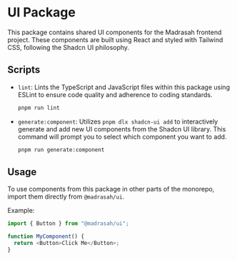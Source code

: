 # UI Package

This package contains shared UI components for the Madrasah frontend project. These components are built using React and styled with Tailwind CSS, following the Shadcn UI philosophy.

## Scripts

- `lint`: Lints the TypeScript and JavaScript files within this package using ESLint to ensure code quality and adherence to coding standards.
  ```bash
  pnpm run lint
  ```
- `generate:component`: Utilizes `pnpm dlx shadcn-ui add` to interactively generate and add new UI components from the Shadcn UI library. This command will prompt you to select which component you want to add.
  ```bash
  pnpm run generate:component
  ```

## Usage

To use components from this package in other parts of the monorepo, import them directly from `@madrasah/ui`.

Example:

```typescript
import { Button } from "@madrasah/ui";

function MyComponent() {
  return <Button>Click Me</Button>;
}
```